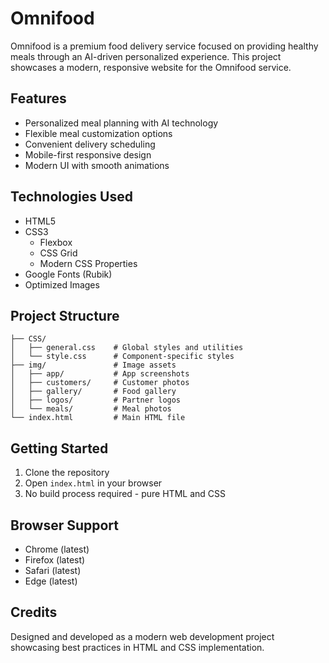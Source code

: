 # Omnifood

Omnifood is a premium food delivery service focused on providing healthy meals through an AI-driven personalized experience. This project showcases a modern, responsive website for the Omnifood service.

## Features

- Personalized meal planning with AI technology
- Flexible meal customization options
- Convenient delivery scheduling
- Mobile-first responsive design
- Modern UI with smooth animations

## Technologies Used

- HTML5
- CSS3
  - Flexbox
  - CSS Grid
  - Modern CSS Properties
- Google Fonts (Rubik)
- Optimized Images

## Project Structure

```
├── CSS/
│   ├── general.css    # Global styles and utilities
│   └── style.css      # Component-specific styles
├── img/               # Image assets
│   ├── app/           # App screenshots
│   ├── customers/     # Customer photos
│   ├── gallery/       # Food gallery
│   ├── logos/         # Partner logos
│   └── meals/         # Meal photos
└── index.html         # Main HTML file
```

## Getting Started

1. Clone the repository
2. Open `index.html` in your browser
3. No build process required - pure HTML and CSS

## Browser Support

- Chrome (latest)
- Firefox (latest)
- Safari (latest)
- Edge (latest)

## Credits

Designed and developed as a modern web development project showcasing best practices in HTML and CSS implementation.
